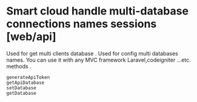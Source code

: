 # Smart cloud handle multi-database connections names  sessions [web/api]
Used for get multi clients database .
Used for config multi databases names.
You can use it with any MVC framework Laravel,codeigniter ...etc.
methods .
```
generateApiToken
getApiDatabase
setDatabase
getDatabase

```
